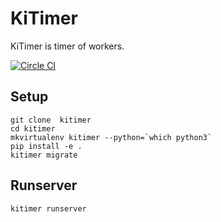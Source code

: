 # KiTimer
KiTimer is timer of workers.

[![Circle CI](https://circleci.com/gh/pistatium/kitimer/tree/master.svg?style=svg)](https://circleci.com/gh/pistatium/kitimer/tree/master)


## Setup
```
git clone  kitimer
cd kitimer
mkvirtualenv kitimer --python=`which python3`
pip install -e .
kitimer migrate
```


## Runserver
```
kitimer runserver
```
